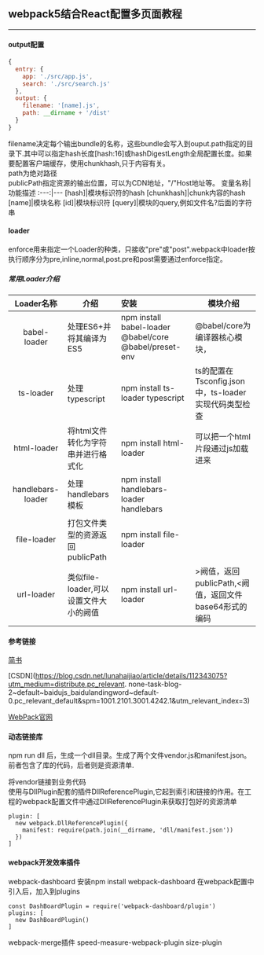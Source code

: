 ## webpack5结合React配置多页面教程


---
#### output配置
```javascript
{
  entry: {
    app: './src/app.js',
    search: './src/search.js'
  },
  output: {
    filename: '[name].js',
    path: __dirname + '/dist'
  }
}
```
filename决定每个输出bundle的名称，这些bundle会写入到ouput.path指定的目录下.其中可以指定hash长度[hash:16]或hashDigestLength全局配置长度。如果要配置客户端缓存，使用chunkhash,只于内容有关。        
path为绝对路径        
publicPath指定资源的输出位置，可以为CDN地址，"/"Host地址等。
变量名称|功能描述
:---:|---
[hash]|模块标识符的hash
[chunkhash]|chunk内容的hash
[name]|模块名称
[id]|模块标识符
[query]|模块的query,例如文件名?后面的字符串



#### loader
enforce用来指定一个Loader的种类，只接收"pre"或"post".webpack中loader按执行顺序分为pre,inline,normal,post.pre和post需要通过enforce指定。
##### 常用Loader介绍        

Loader名称|介绍|安装|模块介绍|  
:---:|---|:---|---
babel-loader|处理ES6+并将其编译为ES5|npm install babel-loader @babel/core @babel/preset-env|@babel/core为编译器核心模块，
ts-loader|处理typescript|npm install ts-loader typescript|ts的配置在Tsconfig.json中，ts-loader实现代码类型检查
html-loader|将html文件转化为字符串并进行格式化|npm install html-loader|可以把一个html片段通过js加载进来
handlebars-loader|处理handlebars模板|npm install handlebars-loader handlebars|  
file-loader|打包文件类型的资源返回publicPath|npm install file-loader|
url-loader|类似file-loader,可以设置文件大小的阙值|npm install url-loader|>阙值，返回publicPath,<阙值，返回文件base64形式的编码

#### 参考链接

[简书](https://www.jianshu.com/p/7896ab828dd6)        

[CSDN](https://blog.csdn.net/lunahaijiao/article/details/112343075?utm_medium=distribute.pc_relevant.  none-task-blog-2~default~baidujs_baidulandingword~default-0.pc_relevant_default&spm=1001.2101.3001.4242.1&utm_relevant_index=3)        

[WebPack官网](https://webpack.docschina.org/configuration/output/)        



#### 动态链接库
npm run dll 后，生成一个dll目录。生成了两个文件vendor.js和manifest.json。前者包含了库的代码，后者则是资源清单.

将vendor链接到业务代码        
使用与DllPlugin配套的插件DllReferencePlugin,它起到索引和链接的作用。在工程的webpack配置文件中通过DllReferencePlugin来获取打包好的资源清单
```
plugin: [
  new webpack.DllReferencePlugin({
    manifest: require(path.join(__dirname, 'dll/manifest.json'))
  })
]
```

#### webpack开发效率插件
 webpack-dashboard
安装npm install webpack-dashboard
在webpack配置中引入后，加入到plugins
```
const DashBoardPlugin = require('webpack-dashboard/plugin')
plugins: [
  new DashBoardPlugin()
]
```
webpack-merge插件
speed-measure-webpack-plugin
size-plugin